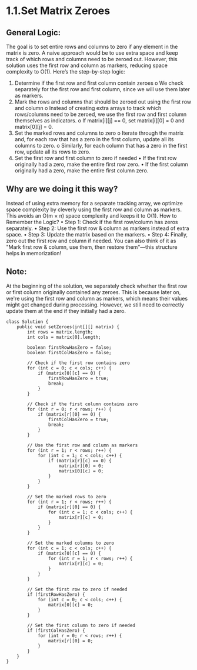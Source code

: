 # 1.1.Set Matrix Zeroes

## General Logic:
The goal is to set entire rows and columns to zero if any element in the matrix is zero. A naive approach would be to use extra space and keep track of which rows and columns need to be zeroed out. However, this solution uses the first row and column as markers, reducing space complexity to O(1).
Here’s the step-by-step logic:
1.	Determine if the first row and first column contain zeroes
o	We check separately for the first row and first column, since we will use them later as markers.
2.	Mark the rows and columns that should be zeroed out using the first row and column
o	Instead of creating extra arrays to track which rows/columns need to be zeroed, we use the first row and first column themselves as indicators.
o	If matrix[i][j] == 0, set matrix[i][0] = 0 and matrix[0][j] = 0.
3.	Set the marked rows and columns to zero
o	Iterate through the matrix and, for each row that has a zero in the first column, update all its columns to zero.
o	Similarly, for each column that has a zero in the first row, update all its rows to zero.
4.	Set the first row and first column to zero if needed
•	If the first row originally had a zero, make the entire first row zero.
•	If the first column originally had a zero, make the entire first column zero.

## Why are we doing it this way?
Instead of using extra memory for a separate tracking array, we optimize space complexity by cleverly using the first row and column as markers. This avoids an O(m × n) space complexity and keeps it to O(1).
How to Remember the Logic?
•	Step 1: Check if the first row/column has zeros separately.
•	Step 2: Use the first row & column as markers instead of extra space.
•	Step 3: Update the matrix based on the markers.
•	Step 4: Finally, zero out the first row and column if needed.
You can also think of it as "Mark first row & column, use them, then restore them"—this structure helps in memorization!

## Note: 
At the beginning of the solution, we separately check whether the first row or first column originally contained any zeroes. This is because later on, we're using the first row and column as markers, which means their values might get changed during processing. However, we still need to correctly update them at the end if they initially had a zero.

```
class Solution {
    public void setZeroes(int[][] matrix) {
        int rows = matrix.length;
        int cols = matrix[0].length;

        boolean firstRowHasZero = false;
        boolean firstColHasZero = false;

        // Check if the first row contains zero
        for (int c = 0; c < cols; c++) {
            if (matrix[0][c] == 0) {
                firstRowHasZero = true;
                break;
            }
        }

        // Check if the first column contains zero
        for (int r = 0; r < rows; r++) {
            if (matrix[r][0] == 0) {
                firstColHasZero = true;
                break;
            }
        }

        // Use the first row and column as markers
        for (int r = 1; r < rows; r++) {
            for (int c = 1; c < cols; c++) {
                if (matrix[r][c] == 0) {
                    matrix[r][0] = 0;
                    matrix[0][c] = 0;
                }
            }
        }

        // Set the marked rows to zero
        for (int r = 1; r < rows; r++) {
            if (matrix[r][0] == 0) {
                for (int c = 1; c < cols; c++) {
                    matrix[r][c] = 0;
                }
            }
        }

        // Set the marked columns to zero
        for (int c = 1; c < cols; c++) {
            if (matrix[0][c] == 0) {
                for (int r = 1; r < rows; r++) {
                    matrix[r][c] = 0;
                }
            }
        }

        // Set the first row to zero if needed
        if (firstRowHasZero) {
            for (int c = 0; c < cols; c++) {
                matrix[0][c] = 0;
            }
        }

        // Set the first column to zero if needed
        if (firstColHasZero) {
            for (int r = 0; r < rows; r++) {
                matrix[r][0] = 0;
            }
        }        
    }
}
```
